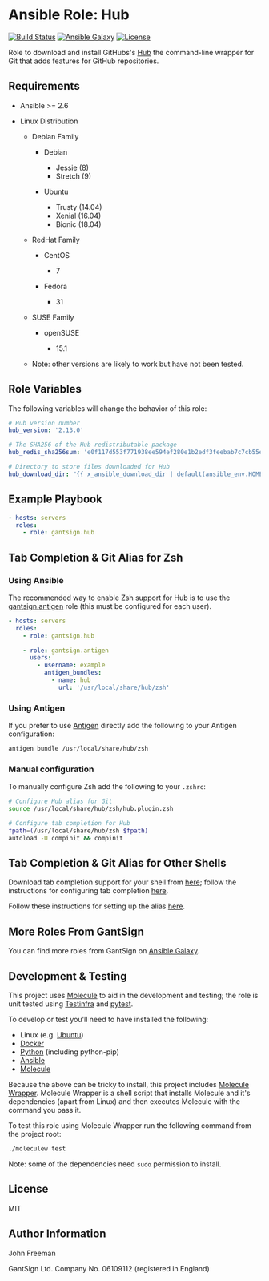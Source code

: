 Ansible Role: Hub
=================

[![Build Status](https://travis-ci.com/gantsign/ansible_role_hub.svg?branch=master)](https://travis-ci.com/gantsign/ansible_role_hub)
[![Ansible Galaxy](https://img.shields.io/badge/ansible--galaxy-gantsign.hub-blue.svg)](https://galaxy.ansible.com/gantsign/hub)
[![License](https://img.shields.io/badge/license-MIT-blue.svg)](https://raw.githubusercontent.com/gantsign/ansible_role_hub/master/LICENSE)

Role to download and install GitHubs's [Hub](https://hub.github.com/) the
command-line wrapper for Git that adds features for GitHub repositories.

Requirements
------------

* Ansible >= 2.6

* Linux Distribution

    * Debian Family

        * Debian

            * Jessie (8)
            * Stretch (9)

        * Ubuntu

            * Trusty (14.04)
            * Xenial (16.04)
            * Bionic (18.04)

    * RedHat Family

        * CentOS

            * 7

        * Fedora

            * 31

    * SUSE Family

        * openSUSE

            * 15.1

    * Note: other versions are likely to work but have not been tested.

Role Variables
--------------

The following variables will change the behavior of this role:

```yaml
# Hub version number
hub_version: '2.13.0'

# The SHA256 of the Hub redistributable package
hub_redis_sha256sum: 'e0f117d553f771938ee594ef280e1b2edf3feebab7c7cb55eab0240a76928652'

# Directory to store files downloaded for Hub
hub_download_dir: "{{ x_ansible_download_dir | default(ansible_env.HOME + '/.ansible/tmp/downloads') }}"
```

Example Playbook
----------------

```yaml
- hosts: servers
  roles:
    - role: gantsign.hub
```

Tab Completion & Git Alias for Zsh
------------------------------------

### Using Ansible

The recommended way to enable Zsh support for Hub is to use the
[gantsign.antigen](https://galaxy.ansible.com/gantsign/antigen) role (this must
be configured for each user).


```yaml
- hosts: servers
  roles:
    - role: gantsign.hub

    - role: gantsign.antigen
      users:
        - username: example
          antigen_bundles:
            - name: hub
              url: '/usr/local/share/hub/zsh'
```

### Using Antigen

If you prefer to use [Antigen](https://github.com/zsh-users/antigen) directly
add the following to your Antigen configuration:

```bash
antigen bundle /usr/local/share/hub/zsh
```

### Manual configuration

To manually configure Zsh add the following to your `.zshrc`:

```bash
# Configure Hub alias for Git
source /usr/local/share/hub/zsh/hub.plugin.zsh

# Configure tab completion for Hub
fpath=(/usr/local/share/hub/zsh $fpath)
autoload -U compinit && compinit
```

Tab Completion & Git Alias for Other Shells
---------------------------------------------

Download tab completion support for your shell from
[here](https://github.com/github/hub/tree/master/etc); follow the
instructions for configuring tab completion
[here](https://github.com/github/hub/blob/master/etc/README.md#installation-instructions).

Follow these instructions for setting up the alias
[here](https://github.com/github/hub#aliasing).


More Roles From GantSign
------------------------

You can find more roles from GantSign on
[Ansible Galaxy](https://galaxy.ansible.com/gantsign).

Development & Testing
---------------------

This project uses [Molecule](http://molecule.readthedocs.io/) to aid in the
development and testing; the role is unit tested using
[Testinfra](http://testinfra.readthedocs.io/) and
[pytest](http://docs.pytest.org/).

To develop or test you'll need to have installed the following:

* Linux (e.g. [Ubuntu](http://www.ubuntu.com/))
* [Docker](https://www.docker.com/)
* [Python](https://www.python.org/) (including python-pip)
* [Ansible](https://www.ansible.com/)
* [Molecule](http://molecule.readthedocs.io/)

Because the above can be tricky to install, this project includes
[Molecule Wrapper](https://github.com/gantsign/molecule-wrapper). Molecule
Wrapper is a shell script that installs Molecule and it's dependencies (apart
from Linux) and then executes Molecule with the command you pass it.

To test this role using Molecule Wrapper run the following command from the
project root:

```bash
./moleculew test
```

Note: some of the dependencies need `sudo` permission to install.

License
-------

MIT

Author Information
------------------

John Freeman

GantSign Ltd.
Company No. 06109112 (registered in England)
